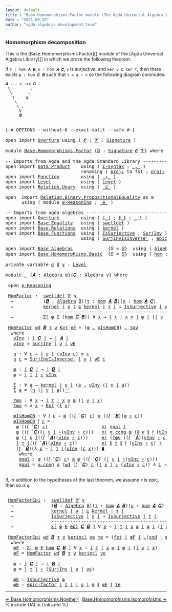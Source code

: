 ```yaml
---
layout: default
title : "Base.Homomorphisms.Factor module (The Agda Universal Algebra Library)"
date : "2021-09-20"
author: "agda-algebras development team"
---
```


### <a id="homomorphism-decomposition">Homomorphism decomposition</a>

This is the [Base.Homomorphisms.Factor][] module of the [Agda Universal Algebra Library][] in which we prove the following theorem:

If `τ : hom 𝑨 𝑩`, `ν : hom 𝑨 𝑪`, `ν` is surjective, and `ker ν ⊆ ker τ`, then there exists `φ : hom 𝑪 𝑩` such that `τ = φ ∘ ν` so the following diagram commutes:

```
𝑨 --- ν ->> 𝑪
 \         .
  \       .
   τ     φ
    \   .
     \ .
      V
      𝑩
```

<pre class="Agda">

<a id="642" class="Symbol">{-#</a> <a id="646" class="Keyword">OPTIONS</a> <a id="654" class="Pragma">--without-K</a> <a id="666" class="Pragma">--exact-split</a> <a id="680" class="Pragma">--safe</a> <a id="687" class="Symbol">#-}</a>

<a id="692" class="Keyword">open</a> <a id="697" class="Keyword">import</a> <a id="704" href="Overture.html" class="Module">Overture</a> <a id="713" class="Keyword">using</a> <a id="719" class="Symbol">(</a> <a id="721" href="Overture.Signatures.html#648" class="Generalizable">𝓞</a> <a id="723" class="Symbol">;</a> <a id="725" href="Overture.Signatures.html#650" class="Generalizable">𝓥</a> <a id="727" class="Symbol">;</a> <a id="729" href="Overture.Signatures.html#3282" class="Function">Signature</a> <a id="739" class="Symbol">)</a>

<a id="742" class="Keyword">module</a> <a id="749" href="Base.Homomorphisms.Factor.html" class="Module">Base.Homomorphisms.Factor</a> <a id="775" class="Symbol">{</a><a id="776" href="Base.Homomorphisms.Factor.html#776" class="Bound">𝑆</a> <a id="778" class="Symbol">:</a> <a id="780" href="Overture.Signatures.html#3282" class="Function">Signature</a> <a id="790" href="Overture.Signatures.html#648" class="Generalizable">𝓞</a> <a id="792" href="Overture.Signatures.html#650" class="Generalizable">𝓥</a><a id="793" class="Symbol">}</a> <a id="795" class="Keyword">where</a>

<a id="802" class="Comment">-- Imports from Agda and the Agda Standard Library ---------------------------------------</a>
<a id="893" class="Keyword">open</a> <a id="898" class="Keyword">import</a> <a id="905" href="Data.Product.html" class="Module">Data.Product</a>    <a id="921" class="Keyword">using</a> <a id="927" class="Symbol">(</a> <a id="929" href="Data.Product.html#916" class="Function">Σ-syntax</a> <a id="938" class="Symbol">;</a> <a id="940" href="Agda.Builtin.Sigma.html#236" class="InductiveConstructor Operator">_,_</a> <a id="944" class="Symbol">)</a>
                            <a id="974" class="Keyword">renaming</a> <a id="983" class="Symbol">(</a> <a id="985" href="Agda.Builtin.Sigma.html#252" class="Field">proj₁</a> <a id="991" class="Symbol">to</a> <a id="994" class="Field">fst</a> <a id="998" class="Symbol">;</a> <a id="1000" href="Agda.Builtin.Sigma.html#264" class="Field">proj₂</a> <a id="1006" class="Symbol">to</a> <a id="1009" class="Field">snd</a> <a id="1013" class="Symbol">)</a>
<a id="1015" class="Keyword">open</a> <a id="1020" class="Keyword">import</a> <a id="1027" href="Function.html" class="Module">Function</a>        <a id="1043" class="Keyword">using</a> <a id="1049" class="Symbol">(</a> <a id="1051" href="Function.Base.html#1031" class="Function Operator">_∘_</a> <a id="1055" class="Symbol">)</a>
<a id="1057" class="Keyword">open</a> <a id="1062" class="Keyword">import</a> <a id="1069" href="Level.html" class="Module">Level</a>           <a id="1085" class="Keyword">using</a> <a id="1091" class="Symbol">(</a> <a id="1093" href="Agda.Primitive.html#597" class="Postulate">Level</a> <a id="1099" class="Symbol">)</a>
<a id="1101" class="Keyword">open</a> <a id="1106" class="Keyword">import</a> <a id="1113" href="Relation.Unary.html" class="Module">Relation.Unary</a>  <a id="1129" class="Keyword">using</a> <a id="1135" class="Symbol">(</a> <a id="1137" href="Relation.Unary.html#1742" class="Function Operator">_⊆_</a> <a id="1141" class="Symbol">)</a>

<a id="1144" class="Keyword">open</a>  <a id="1150" class="Keyword">import</a> <a id="1157" href="Relation.Binary.PropositionalEquality.html" class="Module">Relation.Binary.PropositionalEquality</a> <a id="1195" class="Symbol">as</a> <a id="1198" class="Module">≡</a>
      <a id="1206" class="Keyword">using</a> <a id="1212" class="Symbol">(</a> <a id="1214" class="Keyword">module</a> <a id="1221" href="Relation.Binary.PropositionalEquality.Core.html#2708" class="Module">≡-Reasoning</a> <a id="1233" class="Symbol">;</a> <a id="1235" href="Agda.Builtin.Equality.html#151" class="Datatype Operator">_≡_</a> <a id="1239" class="Symbol">)</a>

<a id="1242" class="Comment">-- Imports from agda-algebras --------------------------------------------------------------</a>
<a id="1335" class="Keyword">open</a> <a id="1340" class="Keyword">import</a> <a id="1347" href="Overture.html" class="Module">Overture</a>        <a id="1363" class="Keyword">using</a> <a id="1369" class="Symbol">(</a> <a id="1371" href="Overture.Basic.html#4326" class="Function Operator">∣_∣</a> <a id="1375" class="Symbol">;</a> <a id="1377" href="Overture.Basic.html#4364" class="Function Operator">∥_∥</a> <a id="1381" class="Symbol">;</a> <a id="1383" href="Overture.Basic.html#4920" class="Function Operator">_⁻¹</a> <a id="1387" class="Symbol">)</a>
<a id="1389" class="Keyword">open</a> <a id="1394" class="Keyword">import</a> <a id="1401" href="Base.Equality.html" class="Module">Base.Equality</a>   <a id="1417" class="Keyword">using</a> <a id="1423" class="Symbol">(</a> <a id="1425" href="Base.Equality.Welldefined.html#2509" class="Function">swelldef</a> <a id="1434" class="Symbol">)</a>
<a id="1436" class="Keyword">open</a> <a id="1441" class="Keyword">import</a> <a id="1448" href="Base.Relations.html" class="Module">Base.Relations</a>  <a id="1464" class="Keyword">using</a> <a id="1470" class="Symbol">(</a> <a id="1472" href="Base.Relations.Discrete.html#5095" class="Function">kernel</a> <a id="1479" class="Symbol">)</a>
<a id="1481" class="Keyword">open</a> <a id="1486" class="Keyword">import</a> <a id="1493" href="Base.Functions.html" class="Module">Base.Functions</a>  <a id="1509" class="Keyword">using</a> <a id="1515" class="Symbol">(</a> <a id="1517" href="Base.Functions.Surjective.html#1715" class="Function">IsSurjective</a> <a id="1530" class="Symbol">;</a> <a id="1532" href="Base.Functions.Surjective.html#2390" class="Function">SurjInv</a> <a id="1540" class="Symbol">)</a>
                            <a id="1570" class="Keyword">using</a> <a id="1576" class="Symbol">(</a> <a id="1578" href="Base.Functions.Surjective.html#2701" class="Function">SurjInvIsInverseʳ</a> <a id="1596" class="Symbol">;</a> <a id="1598" href="Base.Functions.Surjective.html#2890" class="Function">epic-factor</a> <a id="1610" class="Symbol">)</a>

<a id="1613" class="Keyword">open</a> <a id="1618" class="Keyword">import</a> <a id="1625" href="Base.Algebras.html" class="Module">Base.Algebras</a>             <a id="1651" class="Symbol">{</a><a id="1652" class="Argument">𝑆</a> <a id="1654" class="Symbol">=</a> <a id="1656" href="Base.Homomorphisms.Factor.html#776" class="Bound">𝑆</a><a id="1657" class="Symbol">}</a>  <a id="1660" class="Keyword">using</a> <a id="1666" class="Symbol">(</a> <a id="1668" href="Base.Algebras.Basic.html#2774" class="Function">Algebra</a> <a id="1676" class="Symbol">;</a> <a id="1678" href="Base.Algebras.Basic.html#5783" class="Function Operator">_̂_</a><a id="1681" class="Symbol">)</a>
<a id="1683" class="Keyword">open</a> <a id="1688" class="Keyword">import</a> <a id="1695" href="Base.Homomorphisms.Basic.html" class="Module">Base.Homomorphisms.Basic</a>  <a id="1721" class="Symbol">{</a><a id="1722" class="Argument">𝑆</a> <a id="1724" class="Symbol">=</a> <a id="1726" href="Base.Homomorphisms.Factor.html#776" class="Bound">𝑆</a><a id="1727" class="Symbol">}</a>  <a id="1730" class="Keyword">using</a> <a id="1736" class="Symbol">(</a> <a id="1738" href="Base.Homomorphisms.Basic.html#2734" class="Function">hom</a> <a id="1742" class="Symbol">;</a> <a id="1744" href="Base.Homomorphisms.Basic.html#4290" class="Function">epi</a> <a id="1748" class="Symbol">)</a>

<a id="1751" class="Keyword">private</a> <a id="1759" class="Keyword">variable</a> <a id="1768" href="Base.Homomorphisms.Factor.html#1768" class="Generalizable">α</a> <a id="1770" href="Base.Homomorphisms.Factor.html#1770" class="Generalizable">β</a> <a id="1772" href="Base.Homomorphisms.Factor.html#1772" class="Generalizable">γ</a> <a id="1774" class="Symbol">:</a> <a id="1776" href="Agda.Primitive.html#597" class="Postulate">Level</a>

<a id="1783" class="Keyword">module</a> <a id="1790" href="Base.Homomorphisms.Factor.html#1790" class="Module">_</a> <a id="1792" class="Symbol">{</a><a id="1793" href="Base.Homomorphisms.Factor.html#1793" class="Bound">𝑨</a> <a id="1795" class="Symbol">:</a> <a id="1797" href="Base.Algebras.Basic.html#2774" class="Function">Algebra</a> <a id="1805" href="Base.Homomorphisms.Factor.html#1768" class="Generalizable">α</a><a id="1806" class="Symbol">}{</a><a id="1808" href="Base.Homomorphisms.Factor.html#1808" class="Bound">𝑪</a> <a id="1810" class="Symbol">:</a> <a id="1812" href="Base.Algebras.Basic.html#2774" class="Function">Algebra</a> <a id="1820" href="Base.Homomorphisms.Factor.html#1772" class="Generalizable">γ</a><a id="1821" class="Symbol">}</a> <a id="1823" class="Keyword">where</a>

 <a id="1831" class="Keyword">open</a> <a id="1836" href="Relation.Binary.PropositionalEquality.Core.html#2708" class="Module">≡-Reasoning</a>

 <a id="1850" href="Base.Homomorphisms.Factor.html#1850" class="Function">HomFactor</a> <a id="1860" class="Symbol">:</a>  <a id="1863" href="Base.Equality.Welldefined.html#2509" class="Function">swelldef</a> <a id="1872" href="Base.Homomorphisms.Factor.html#792" class="Bound">𝓥</a> <a id="1874" href="Base.Homomorphisms.Factor.html#1820" class="Bound">γ</a>
  <a id="1878" class="Symbol">→</a>           <a id="1890" class="Symbol">(</a><a id="1891" href="Base.Homomorphisms.Factor.html#1891" class="Bound">𝑩</a> <a id="1893" class="Symbol">:</a> <a id="1895" href="Base.Algebras.Basic.html#2774" class="Function">Algebra</a> <a id="1903" href="Base.Homomorphisms.Factor.html#1770" class="Generalizable">β</a><a id="1904" class="Symbol">)(</a><a id="1906" href="Base.Homomorphisms.Factor.html#1906" class="Bound">τ</a> <a id="1908" class="Symbol">:</a> <a id="1910" href="Base.Homomorphisms.Basic.html#2734" class="Function">hom</a> <a id="1914" href="Base.Homomorphisms.Factor.html#1793" class="Bound">𝑨</a> <a id="1916" href="Base.Homomorphisms.Factor.html#1891" class="Bound">𝑩</a><a id="1917" class="Symbol">)(</a><a id="1919" href="Base.Homomorphisms.Factor.html#1919" class="Bound">ν</a> <a id="1921" class="Symbol">:</a> <a id="1923" href="Base.Homomorphisms.Basic.html#2734" class="Function">hom</a> <a id="1927" href="Base.Homomorphisms.Factor.html#1793" class="Bound">𝑨</a> <a id="1929" href="Base.Homomorphisms.Factor.html#1808" class="Bound">𝑪</a><a id="1930" class="Symbol">)</a>
  <a id="1934" class="Symbol">→</a>           <a id="1946" href="Base.Relations.Discrete.html#5095" class="Function">kernel</a> <a id="1953" href="Overture.Basic.html#4326" class="Function Operator">∣</a> <a id="1955" href="Base.Homomorphisms.Factor.html#1919" class="Bound">ν</a> <a id="1957" href="Overture.Basic.html#4326" class="Function Operator">∣</a> <a id="1959" href="Relation.Unary.html#1742" class="Function Operator">⊆</a> <a id="1961" href="Base.Relations.Discrete.html#5095" class="Function">kernel</a> <a id="1968" href="Overture.Basic.html#4326" class="Function Operator">∣</a> <a id="1970" href="Base.Homomorphisms.Factor.html#1906" class="Bound">τ</a> <a id="1972" href="Overture.Basic.html#4326" class="Function Operator">∣</a> <a id="1974" class="Symbol">→</a> <a id="1976" href="Base.Functions.Surjective.html#1715" class="Function">IsSurjective</a> <a id="1989" href="Overture.Basic.html#4326" class="Function Operator">∣</a> <a id="1991" href="Base.Homomorphisms.Factor.html#1919" class="Bound">ν</a> <a id="1993" href="Overture.Basic.html#4326" class="Function Operator">∣</a>
              <a id="2009" class="Comment">-----------------------------------------------------</a>
  <a id="2065" class="Symbol">→</a>           <a id="2077" href="Data.Product.html#916" class="Function">Σ[</a> <a id="2080" href="Base.Homomorphisms.Factor.html#2080" class="Bound">φ</a> <a id="2082" href="Data.Product.html#916" class="Function">∈</a> <a id="2084" class="Symbol">(</a><a id="2085" href="Base.Homomorphisms.Basic.html#2734" class="Function">hom</a> <a id="2089" href="Base.Homomorphisms.Factor.html#1808" class="Bound">𝑪</a> <a id="2091" href="Base.Homomorphisms.Factor.html#1891" class="Bound">𝑩</a><a id="2092" class="Symbol">)</a><a id="2093" href="Data.Product.html#916" class="Function">]</a> <a id="2095" class="Symbol">∀</a> <a id="2097" href="Base.Homomorphisms.Factor.html#2097" class="Bound">x</a> <a id="2099" class="Symbol">→</a> <a id="2101" href="Overture.Basic.html#4326" class="Function Operator">∣</a> <a id="2103" href="Base.Homomorphisms.Factor.html#1906" class="Bound">τ</a> <a id="2105" href="Overture.Basic.html#4326" class="Function Operator">∣</a> <a id="2107" href="Base.Homomorphisms.Factor.html#2097" class="Bound">x</a> <a id="2109" href="Agda.Builtin.Equality.html#151" class="Datatype Operator">≡</a> <a id="2111" href="Overture.Basic.html#4326" class="Function Operator">∣</a> <a id="2113" href="Base.Homomorphisms.Factor.html#2080" class="Bound">φ</a> <a id="2115" href="Overture.Basic.html#4326" class="Function Operator">∣</a> <a id="2117" class="Symbol">(</a><a id="2118" href="Overture.Basic.html#4326" class="Function Operator">∣</a> <a id="2120" href="Base.Homomorphisms.Factor.html#1919" class="Bound">ν</a> <a id="2122" href="Overture.Basic.html#4326" class="Function Operator">∣</a> <a id="2124" href="Base.Homomorphisms.Factor.html#2097" class="Bound">x</a><a id="2125" class="Symbol">)</a>

 <a id="2129" href="Base.Homomorphisms.Factor.html#1850" class="Function">HomFactor</a> <a id="2139" href="Base.Homomorphisms.Factor.html#2139" class="Bound">wd</a> <a id="2142" href="Base.Homomorphisms.Factor.html#2142" class="Bound">𝑩</a> <a id="2144" href="Base.Homomorphisms.Factor.html#2144" class="Bound">τ</a> <a id="2146" href="Base.Homomorphisms.Factor.html#2146" class="Bound">ν</a> <a id="2148" href="Base.Homomorphisms.Factor.html#2148" class="Bound">Kντ</a> <a id="2152" href="Base.Homomorphisms.Factor.html#2152" class="Bound">νE</a> <a id="2155" class="Symbol">=</a> <a id="2157" class="Symbol">(</a><a id="2158" href="Base.Homomorphisms.Factor.html#2312" class="Function">φ</a> <a id="2160" href="Agda.Builtin.Sigma.html#236" class="InductiveConstructor Operator">,</a> <a id="2162" href="Base.Homomorphisms.Factor.html#2490" class="Function">φIsHomCB</a><a id="2170" class="Symbol">)</a> <a id="2172" href="Agda.Builtin.Sigma.html#236" class="InductiveConstructor Operator">,</a> <a id="2174" href="Base.Homomorphisms.Factor.html#2427" class="Function">τφν</a>
  <a id="2180" class="Keyword">where</a>
   <a id="2189" href="Base.Homomorphisms.Factor.html#2189" class="Function">νInv</a> <a id="2194" class="Symbol">:</a> <a id="2196" href="Overture.Basic.html#4326" class="Function Operator">∣</a> <a id="2198" href="Base.Homomorphisms.Factor.html#1808" class="Bound">𝑪</a> <a id="2200" href="Overture.Basic.html#4326" class="Function Operator">∣</a> <a id="2202" class="Symbol">→</a> <a id="2204" href="Overture.Basic.html#4326" class="Function Operator">∣</a> <a id="2206" href="Base.Homomorphisms.Factor.html#1793" class="Bound">𝑨</a> <a id="2208" href="Overture.Basic.html#4326" class="Function Operator">∣</a>
   <a id="2213" href="Base.Homomorphisms.Factor.html#2189" class="Function">νInv</a> <a id="2218" class="Symbol">=</a> <a id="2220" href="Base.Functions.Surjective.html#2390" class="Function">SurjInv</a> <a id="2228" href="Overture.Basic.html#4326" class="Function Operator">∣</a> <a id="2230" href="Base.Homomorphisms.Factor.html#2146" class="Bound">ν</a> <a id="2232" href="Overture.Basic.html#4326" class="Function Operator">∣</a> <a id="2234" href="Base.Homomorphisms.Factor.html#2152" class="Bound">νE</a>

   <a id="2241" href="Base.Homomorphisms.Factor.html#2241" class="Function">η</a> <a id="2243" class="Symbol">:</a> <a id="2245" class="Symbol">∀</a> <a id="2247" href="Base.Homomorphisms.Factor.html#2247" class="Bound">c</a> <a id="2249" class="Symbol">→</a> <a id="2251" href="Overture.Basic.html#4326" class="Function Operator">∣</a> <a id="2253" href="Base.Homomorphisms.Factor.html#2146" class="Bound">ν</a> <a id="2255" href="Overture.Basic.html#4326" class="Function Operator">∣</a> <a id="2257" class="Symbol">(</a><a id="2258" href="Base.Homomorphisms.Factor.html#2189" class="Function">νInv</a> <a id="2263" href="Base.Homomorphisms.Factor.html#2247" class="Bound">c</a><a id="2264" class="Symbol">)</a> <a id="2266" href="Agda.Builtin.Equality.html#151" class="Datatype Operator">≡</a> <a id="2268" href="Base.Homomorphisms.Factor.html#2247" class="Bound">c</a>
   <a id="2273" href="Base.Homomorphisms.Factor.html#2241" class="Function">η</a> <a id="2275" href="Base.Homomorphisms.Factor.html#2275" class="Bound">c</a> <a id="2277" class="Symbol">=</a> <a id="2279" href="Base.Functions.Surjective.html#2701" class="Function">SurjInvIsInverseʳ</a> <a id="2297" href="Overture.Basic.html#4326" class="Function Operator">∣</a> <a id="2299" href="Base.Homomorphisms.Factor.html#2146" class="Bound">ν</a> <a id="2301" href="Overture.Basic.html#4326" class="Function Operator">∣</a> <a id="2303" href="Base.Homomorphisms.Factor.html#2152" class="Bound">νE</a> <a id="2306" href="Base.Homomorphisms.Factor.html#2275" class="Bound">c</a>

   <a id="2312" href="Base.Homomorphisms.Factor.html#2312" class="Function">φ</a> <a id="2314" class="Symbol">:</a> <a id="2316" href="Overture.Basic.html#4326" class="Function Operator">∣</a> <a id="2318" href="Base.Homomorphisms.Factor.html#1808" class="Bound">𝑪</a> <a id="2320" href="Overture.Basic.html#4326" class="Function Operator">∣</a> <a id="2322" class="Symbol">→</a> <a id="2324" href="Overture.Basic.html#4326" class="Function Operator">∣</a> <a id="2326" href="Base.Homomorphisms.Factor.html#2142" class="Bound">𝑩</a> <a id="2328" href="Overture.Basic.html#4326" class="Function Operator">∣</a>
   <a id="2333" href="Base.Homomorphisms.Factor.html#2312" class="Function">φ</a> <a id="2335" class="Symbol">=</a> <a id="2337" href="Overture.Basic.html#4326" class="Function Operator">∣</a> <a id="2339" href="Base.Homomorphisms.Factor.html#2144" class="Bound">τ</a> <a id="2341" href="Overture.Basic.html#4326" class="Function Operator">∣</a> <a id="2343" href="Function.Base.html#1031" class="Function Operator">∘</a> <a id="2345" href="Base.Homomorphisms.Factor.html#2189" class="Function">νInv</a>

   <a id="2354" href="Base.Homomorphisms.Factor.html#2354" class="Function">ξ</a> <a id="2356" class="Symbol">:</a> <a id="2358" class="Symbol">∀</a> <a id="2360" href="Base.Homomorphisms.Factor.html#2360" class="Bound">a</a> <a id="2362" class="Symbol">→</a> <a id="2364" href="Base.Relations.Discrete.html#5095" class="Function">kernel</a> <a id="2371" href="Overture.Basic.html#4326" class="Function Operator">∣</a> <a id="2373" href="Base.Homomorphisms.Factor.html#2146" class="Bound">ν</a> <a id="2375" href="Overture.Basic.html#4326" class="Function Operator">∣</a> <a id="2377" class="Symbol">(</a><a id="2378" href="Base.Homomorphisms.Factor.html#2360" class="Bound">a</a> <a id="2380" href="Agda.Builtin.Sigma.html#236" class="InductiveConstructor Operator">,</a> <a id="2382" href="Base.Homomorphisms.Factor.html#2189" class="Function">νInv</a> <a id="2387" class="Symbol">(</a><a id="2388" href="Overture.Basic.html#4326" class="Function Operator">∣</a> <a id="2390" href="Base.Homomorphisms.Factor.html#2146" class="Bound">ν</a> <a id="2392" href="Overture.Basic.html#4326" class="Function Operator">∣</a> <a id="2394" href="Base.Homomorphisms.Factor.html#2360" class="Bound">a</a><a id="2395" class="Symbol">))</a>
   <a id="2401" href="Base.Homomorphisms.Factor.html#2354" class="Function">ξ</a> <a id="2403" href="Base.Homomorphisms.Factor.html#2403" class="Bound">a</a> <a id="2405" class="Symbol">=</a> <a id="2407" class="Symbol">(</a><a id="2408" href="Base.Homomorphisms.Factor.html#2241" class="Function">η</a> <a id="2410" class="Symbol">(</a><a id="2411" href="Overture.Basic.html#4326" class="Function Operator">∣</a> <a id="2413" href="Base.Homomorphisms.Factor.html#2146" class="Bound">ν</a> <a id="2415" href="Overture.Basic.html#4326" class="Function Operator">∣</a> <a id="2417" href="Base.Homomorphisms.Factor.html#2403" class="Bound">a</a><a id="2418" class="Symbol">))</a><a id="2420" href="Overture.Basic.html#4920" class="Function Operator">⁻¹</a>

   <a id="2427" href="Base.Homomorphisms.Factor.html#2427" class="Function">τφν</a> <a id="2431" class="Symbol">:</a> <a id="2433" class="Symbol">∀</a> <a id="2435" href="Base.Homomorphisms.Factor.html#2435" class="Bound">x</a> <a id="2437" class="Symbol">→</a> <a id="2439" href="Overture.Basic.html#4326" class="Function Operator">∣</a> <a id="2441" href="Base.Homomorphisms.Factor.html#2144" class="Bound">τ</a> <a id="2443" href="Overture.Basic.html#4326" class="Function Operator">∣</a> <a id="2445" href="Base.Homomorphisms.Factor.html#2435" class="Bound">x</a> <a id="2447" href="Agda.Builtin.Equality.html#151" class="Datatype Operator">≡</a> <a id="2449" href="Base.Homomorphisms.Factor.html#2312" class="Function">φ</a> <a id="2451" class="Symbol">(</a><a id="2452" href="Overture.Basic.html#4326" class="Function Operator">∣</a> <a id="2454" href="Base.Homomorphisms.Factor.html#2146" class="Bound">ν</a> <a id="2456" href="Overture.Basic.html#4326" class="Function Operator">∣</a> <a id="2458" href="Base.Homomorphisms.Factor.html#2435" class="Bound">x</a><a id="2459" class="Symbol">)</a>
   <a id="2464" href="Base.Homomorphisms.Factor.html#2427" class="Function">τφν</a> <a id="2468" class="Symbol">=</a> <a id="2470" class="Symbol">λ</a> <a id="2472" href="Base.Homomorphisms.Factor.html#2472" class="Bound">x</a> <a id="2474" class="Symbol">→</a> <a id="2476" href="Base.Homomorphisms.Factor.html#2148" class="Bound">Kντ</a> <a id="2480" class="Symbol">(</a><a id="2481" href="Base.Homomorphisms.Factor.html#2354" class="Function">ξ</a> <a id="2483" href="Base.Homomorphisms.Factor.html#2472" class="Bound">x</a><a id="2484" class="Symbol">)</a>

   <a id="2490" href="Base.Homomorphisms.Factor.html#2490" class="Function">φIsHomCB</a> <a id="2499" class="Symbol">:</a> <a id="2501" class="Symbol">∀</a> <a id="2503" href="Base.Homomorphisms.Factor.html#2503" class="Bound">𝑓</a> <a id="2505" href="Base.Homomorphisms.Factor.html#2505" class="Bound">c</a> <a id="2507" class="Symbol">→</a> <a id="2509" href="Base.Homomorphisms.Factor.html#2312" class="Function">φ</a> <a id="2511" class="Symbol">((</a><a id="2513" href="Base.Homomorphisms.Factor.html#2503" class="Bound">𝑓</a> <a id="2515" href="Base.Algebras.Basic.html#5783" class="Function Operator">̂</a> <a id="2517" href="Base.Homomorphisms.Factor.html#1808" class="Bound">𝑪</a><a id="2518" class="Symbol">)</a> <a id="2520" href="Base.Homomorphisms.Factor.html#2505" class="Bound">c</a><a id="2521" class="Symbol">)</a> <a id="2523" href="Agda.Builtin.Equality.html#151" class="Datatype Operator">≡</a> <a id="2525" class="Symbol">((</a><a id="2527" href="Base.Homomorphisms.Factor.html#2503" class="Bound">𝑓</a> <a id="2529" href="Base.Algebras.Basic.html#5783" class="Function Operator">̂</a> <a id="2531" href="Base.Homomorphisms.Factor.html#2142" class="Bound">𝑩</a><a id="2532" class="Symbol">)(</a><a id="2534" href="Base.Homomorphisms.Factor.html#2312" class="Function">φ</a> <a id="2536" href="Function.Base.html#1031" class="Function Operator">∘</a> <a id="2538" href="Base.Homomorphisms.Factor.html#2505" class="Bound">c</a><a id="2539" class="Symbol">))</a>
   <a id="2545" href="Base.Homomorphisms.Factor.html#2490" class="Function">φIsHomCB</a> <a id="2554" href="Base.Homomorphisms.Factor.html#2554" class="Bound">𝑓</a> <a id="2556" href="Base.Homomorphisms.Factor.html#2556" class="Bound">c</a> <a id="2558" class="Symbol">=</a>
    <a id="2564" href="Base.Homomorphisms.Factor.html#2312" class="Function">φ</a> <a id="2566" class="Symbol">((</a><a id="2568" href="Base.Homomorphisms.Factor.html#2554" class="Bound">𝑓</a> <a id="2570" href="Base.Algebras.Basic.html#5783" class="Function Operator">̂</a> <a id="2572" href="Base.Homomorphisms.Factor.html#1808" class="Bound">𝑪</a><a id="2573" class="Symbol">)</a> <a id="2575" href="Base.Homomorphisms.Factor.html#2556" class="Bound">c</a><a id="2576" class="Symbol">)</a>                    <a id="2597" href="Relation.Binary.PropositionalEquality.Core.html#2923" class="Function">≡⟨</a> <a id="2600" href="Base.Homomorphisms.Factor.html#2867" class="Function">goal</a> <a id="2605" href="Relation.Binary.PropositionalEquality.Core.html#2923" class="Function">⟩</a>
    <a id="2611" href="Base.Homomorphisms.Factor.html#2312" class="Function">φ</a> <a id="2613" class="Symbol">((</a><a id="2615" href="Base.Homomorphisms.Factor.html#2554" class="Bound">𝑓</a> <a id="2617" href="Base.Algebras.Basic.html#5783" class="Function Operator">̂</a> <a id="2619" href="Base.Homomorphisms.Factor.html#1808" class="Bound">𝑪</a><a id="2620" class="Symbol">)(</a><a id="2622" href="Overture.Basic.html#4326" class="Function Operator">∣</a> <a id="2624" href="Base.Homomorphisms.Factor.html#2146" class="Bound">ν</a> <a id="2626" href="Overture.Basic.html#4326" class="Function Operator">∣</a> <a id="2628" href="Function.Base.html#1031" class="Function Operator">∘</a><a id="2629" class="Symbol">(</a><a id="2630" href="Base.Homomorphisms.Factor.html#2189" class="Function">νInv</a> <a id="2635" href="Function.Base.html#1031" class="Function Operator">∘</a> <a id="2637" href="Base.Homomorphisms.Factor.html#2556" class="Bound">c</a><a id="2638" class="Symbol">)))</a>   <a id="2644" href="Relation.Binary.PropositionalEquality.Core.html#2923" class="Function">≡⟨</a> <a id="2647" href="Relation.Binary.PropositionalEquality.Core.html#1130" class="Function">≡.cong</a> <a id="2654" href="Base.Homomorphisms.Factor.html#2312" class="Function">φ</a> <a id="2656" class="Symbol">(</a><a id="2657" href="Overture.Basic.html#4364" class="Function Operator">∥</a> <a id="2659" href="Base.Homomorphisms.Factor.html#2146" class="Bound">ν</a> <a id="2661" href="Overture.Basic.html#4364" class="Function Operator">∥</a> <a id="2663" href="Base.Homomorphisms.Factor.html#2554" class="Bound">𝑓</a> <a id="2665" class="Symbol">(</a><a id="2666" href="Base.Homomorphisms.Factor.html#2189" class="Function">νInv</a> <a id="2671" href="Function.Base.html#1031" class="Function Operator">∘</a> <a id="2673" href="Base.Homomorphisms.Factor.html#2556" class="Bound">c</a><a id="2674" class="Symbol">))</a><a id="2676" href="Overture.Basic.html#4920" class="Function Operator">⁻¹</a> <a id="2679" href="Relation.Binary.PropositionalEquality.Core.html#2923" class="Function">⟩</a>
    <a id="2685" href="Base.Homomorphisms.Factor.html#2312" class="Function">φ</a> <a id="2687" class="Symbol">(</a><a id="2688" href="Overture.Basic.html#4326" class="Function Operator">∣</a> <a id="2690" href="Base.Homomorphisms.Factor.html#2146" class="Bound">ν</a> <a id="2692" href="Overture.Basic.html#4326" class="Function Operator">∣</a><a id="2693" class="Symbol">((</a><a id="2695" href="Base.Homomorphisms.Factor.html#2554" class="Bound">𝑓</a> <a id="2697" href="Base.Algebras.Basic.html#5783" class="Function Operator">̂</a> <a id="2699" href="Base.Homomorphisms.Factor.html#1793" class="Bound">𝑨</a><a id="2700" class="Symbol">)(</a><a id="2702" href="Base.Homomorphisms.Factor.html#2189" class="Function">νInv</a> <a id="2707" href="Function.Base.html#1031" class="Function Operator">∘</a> <a id="2709" href="Base.Homomorphisms.Factor.html#2556" class="Bound">c</a><a id="2710" class="Symbol">)))</a>     <a id="2718" href="Relation.Binary.PropositionalEquality.Core.html#2923" class="Function">≡⟨</a> <a id="2721" class="Symbol">(</a><a id="2722" href="Base.Homomorphisms.Factor.html#2427" class="Function">τφν</a> <a id="2726" class="Symbol">((</a><a id="2728" href="Base.Homomorphisms.Factor.html#2554" class="Bound">𝑓</a> <a id="2730" href="Base.Algebras.Basic.html#5783" class="Function Operator">̂</a> <a id="2732" href="Base.Homomorphisms.Factor.html#1793" class="Bound">𝑨</a><a id="2733" class="Symbol">)(</a><a id="2735" href="Base.Homomorphisms.Factor.html#2189" class="Function">νInv</a> <a id="2740" href="Function.Base.html#1031" class="Function Operator">∘</a> <a id="2742" href="Base.Homomorphisms.Factor.html#2556" class="Bound">c</a><a id="2743" class="Symbol">)))</a><a id="2746" href="Overture.Basic.html#4920" class="Function Operator">⁻¹</a> <a id="2749" href="Relation.Binary.PropositionalEquality.Core.html#2923" class="Function">⟩</a>
    <a id="2755" href="Overture.Basic.html#4326" class="Function Operator">∣</a> <a id="2757" href="Base.Homomorphisms.Factor.html#2144" class="Bound">τ</a> <a id="2759" href="Overture.Basic.html#4326" class="Function Operator">∣</a><a id="2760" class="Symbol">((</a><a id="2762" href="Base.Homomorphisms.Factor.html#2554" class="Bound">𝑓</a> <a id="2764" href="Base.Algebras.Basic.html#5783" class="Function Operator">̂</a> <a id="2766" href="Base.Homomorphisms.Factor.html#1793" class="Bound">𝑨</a><a id="2767" class="Symbol">)(</a><a id="2769" href="Base.Homomorphisms.Factor.html#2189" class="Function">νInv</a> <a id="2774" href="Function.Base.html#1031" class="Function Operator">∘</a> <a id="2776" href="Base.Homomorphisms.Factor.html#2556" class="Bound">c</a><a id="2777" class="Symbol">))</a>         <a id="2788" href="Relation.Binary.PropositionalEquality.Core.html#2923" class="Function">≡⟨</a> <a id="2791" href="Overture.Basic.html#4364" class="Function Operator">∥</a> <a id="2793" href="Base.Homomorphisms.Factor.html#2144" class="Bound">τ</a> <a id="2795" href="Overture.Basic.html#4364" class="Function Operator">∥</a> <a id="2797" href="Base.Homomorphisms.Factor.html#2554" class="Bound">𝑓</a> <a id="2799" class="Symbol">(</a><a id="2800" href="Base.Homomorphisms.Factor.html#2189" class="Function">νInv</a> <a id="2805" href="Function.Base.html#1031" class="Function Operator">∘</a> <a id="2807" href="Base.Homomorphisms.Factor.html#2556" class="Bound">c</a><a id="2808" class="Symbol">)</a> <a id="2810" href="Relation.Binary.PropositionalEquality.Core.html#2923" class="Function">⟩</a>
    <a id="2816" class="Symbol">(</a><a id="2817" href="Base.Homomorphisms.Factor.html#2554" class="Bound">𝑓</a> <a id="2819" href="Base.Algebras.Basic.html#5783" class="Function Operator">̂</a> <a id="2821" href="Base.Homomorphisms.Factor.html#2142" class="Bound">𝑩</a><a id="2822" class="Symbol">)(λ</a> <a id="2826" href="Base.Homomorphisms.Factor.html#2826" class="Bound">x</a> <a id="2828" class="Symbol">→</a> <a id="2830" href="Overture.Basic.html#4326" class="Function Operator">∣</a> <a id="2832" href="Base.Homomorphisms.Factor.html#2144" class="Bound">τ</a> <a id="2834" href="Overture.Basic.html#4326" class="Function Operator">∣</a><a id="2835" class="Symbol">(</a><a id="2836" href="Base.Homomorphisms.Factor.html#2189" class="Function">νInv</a> <a id="2841" class="Symbol">(</a><a id="2842" href="Base.Homomorphisms.Factor.html#2556" class="Bound">c</a> <a id="2844" href="Base.Homomorphisms.Factor.html#2826" class="Bound">x</a><a id="2845" class="Symbol">)))</a> <a id="2849" href="Relation.Binary.PropositionalEquality.Core.html#3105" class="Function Operator">∎</a>
     <a id="2856" class="Keyword">where</a>
     <a id="2867" href="Base.Homomorphisms.Factor.html#2867" class="Function">goal</a> <a id="2872" class="Symbol">:</a> <a id="2874" href="Base.Homomorphisms.Factor.html#2312" class="Function">φ</a> <a id="2876" class="Symbol">((</a><a id="2878" href="Base.Homomorphisms.Factor.html#2554" class="Bound">𝑓</a> <a id="2880" href="Base.Algebras.Basic.html#5783" class="Function Operator">̂</a> <a id="2882" href="Base.Homomorphisms.Factor.html#1808" class="Bound">𝑪</a><a id="2883" class="Symbol">)</a> <a id="2885" href="Base.Homomorphisms.Factor.html#2556" class="Bound">c</a><a id="2886" class="Symbol">)</a> <a id="2888" href="Agda.Builtin.Equality.html#151" class="Datatype Operator">≡</a> <a id="2890" href="Base.Homomorphisms.Factor.html#2312" class="Function">φ</a> <a id="2892" class="Symbol">((</a><a id="2894" href="Base.Homomorphisms.Factor.html#2554" class="Bound">𝑓</a> <a id="2896" href="Base.Algebras.Basic.html#5783" class="Function Operator">̂</a> <a id="2898" href="Base.Homomorphisms.Factor.html#1808" class="Bound">𝑪</a><a id="2899" class="Symbol">)</a> <a id="2901" class="Symbol">(</a><a id="2902" href="Overture.Basic.html#4326" class="Function Operator">∣</a> <a id="2904" href="Base.Homomorphisms.Factor.html#2146" class="Bound">ν</a> <a id="2906" href="Overture.Basic.html#4326" class="Function Operator">∣</a> <a id="2908" href="Function.Base.html#1031" class="Function Operator">∘</a><a id="2909" class="Symbol">(</a><a id="2910" href="Base.Homomorphisms.Factor.html#2189" class="Function">νInv</a> <a id="2915" href="Function.Base.html#1031" class="Function Operator">∘</a> <a id="2917" href="Base.Homomorphisms.Factor.html#2556" class="Bound">c</a><a id="2918" class="Symbol">)))</a>
     <a id="2927" href="Base.Homomorphisms.Factor.html#2867" class="Function">goal</a> <a id="2932" class="Symbol">=</a> <a id="2934" href="Relation.Binary.PropositionalEquality.Core.html#1130" class="Function">≡.cong</a> <a id="2941" href="Base.Homomorphisms.Factor.html#2312" class="Function">φ</a> <a id="2943" class="Symbol">(</a><a id="2944" href="Base.Homomorphisms.Factor.html#2139" class="Bound">wd</a> <a id="2947" class="Symbol">(</a><a id="2948" href="Base.Homomorphisms.Factor.html#2554" class="Bound">𝑓</a> <a id="2950" href="Base.Algebras.Basic.html#5783" class="Function Operator">̂</a> <a id="2952" href="Base.Homomorphisms.Factor.html#1808" class="Bound">𝑪</a><a id="2953" class="Symbol">)</a> <a id="2955" href="Base.Homomorphisms.Factor.html#2556" class="Bound">c</a> <a id="2957" class="Symbol">(</a><a id="2958" href="Overture.Basic.html#4326" class="Function Operator">∣</a> <a id="2960" href="Base.Homomorphisms.Factor.html#2146" class="Bound">ν</a> <a id="2962" href="Overture.Basic.html#4326" class="Function Operator">∣</a> <a id="2964" href="Function.Base.html#1031" class="Function Operator">∘</a> <a id="2966" class="Symbol">(</a><a id="2967" href="Base.Homomorphisms.Factor.html#2189" class="Function">νInv</a> <a id="2972" href="Function.Base.html#1031" class="Function Operator">∘</a> <a id="2974" href="Base.Homomorphisms.Factor.html#2556" class="Bound">c</a><a id="2975" class="Symbol">))</a> <a id="2978" class="Symbol">λ</a> <a id="2980" href="Base.Homomorphisms.Factor.html#2980" class="Bound">i</a> <a id="2982" class="Symbol">→</a> <a id="2984" class="Symbol">(</a><a id="2985" href="Base.Homomorphisms.Factor.html#2241" class="Function">η</a> <a id="2987" class="Symbol">(</a><a id="2988" href="Base.Homomorphisms.Factor.html#2556" class="Bound">c</a> <a id="2990" href="Base.Homomorphisms.Factor.html#2980" class="Bound">i</a><a id="2991" class="Symbol">))</a><a id="2993" href="Overture.Basic.html#4920" class="Function Operator">⁻¹</a><a id="2995" class="Symbol">)</a>

</pre>

If, in addition to the hypotheses of the last theorem, we assume `τ` is epic, then so is `φ`.

<pre class="Agda">

 <a id="3120" href="Base.Homomorphisms.Factor.html#3120" class="Function">HomFactorEpi</a> <a id="3133" class="Symbol">:</a>  <a id="3136" href="Base.Equality.Welldefined.html#2509" class="Function">swelldef</a> <a id="3145" href="Base.Homomorphisms.Factor.html#792" class="Bound">𝓥</a> <a id="3147" href="Base.Homomorphisms.Factor.html#1820" class="Bound">γ</a>
  <a id="3151" class="Symbol">→</a>              <a id="3166" class="Symbol">(</a><a id="3167" href="Base.Homomorphisms.Factor.html#3167" class="Bound">𝑩</a> <a id="3169" class="Symbol">:</a> <a id="3171" href="Base.Algebras.Basic.html#2774" class="Function">Algebra</a> <a id="3179" href="Base.Homomorphisms.Factor.html#1770" class="Generalizable">β</a><a id="3180" class="Symbol">)(</a><a id="3182" href="Base.Homomorphisms.Factor.html#3182" class="Bound">τ</a> <a id="3184" class="Symbol">:</a> <a id="3186" href="Base.Homomorphisms.Basic.html#2734" class="Function">hom</a> <a id="3190" href="Base.Homomorphisms.Factor.html#1793" class="Bound">𝑨</a> <a id="3192" href="Base.Homomorphisms.Factor.html#3167" class="Bound">𝑩</a><a id="3193" class="Symbol">)(</a><a id="3195" href="Base.Homomorphisms.Factor.html#3195" class="Bound">ν</a> <a id="3197" class="Symbol">:</a> <a id="3199" href="Base.Homomorphisms.Basic.html#2734" class="Function">hom</a> <a id="3203" href="Base.Homomorphisms.Factor.html#1793" class="Bound">𝑨</a> <a id="3205" href="Base.Homomorphisms.Factor.html#1808" class="Bound">𝑪</a><a id="3206" class="Symbol">)</a>
  <a id="3210" class="Symbol">→</a>              <a id="3225" href="Base.Relations.Discrete.html#5095" class="Function">kernel</a> <a id="3232" href="Overture.Basic.html#4326" class="Function Operator">∣</a> <a id="3234" href="Base.Homomorphisms.Factor.html#3195" class="Bound">ν</a> <a id="3236" href="Overture.Basic.html#4326" class="Function Operator">∣</a> <a id="3238" href="Relation.Unary.html#1742" class="Function Operator">⊆</a> <a id="3240" href="Base.Relations.Discrete.html#5095" class="Function">kernel</a> <a id="3247" href="Overture.Basic.html#4326" class="Function Operator">∣</a> <a id="3249" href="Base.Homomorphisms.Factor.html#3182" class="Bound">τ</a> <a id="3251" href="Overture.Basic.html#4326" class="Function Operator">∣</a>
  <a id="3255" class="Symbol">→</a>              <a id="3270" href="Base.Functions.Surjective.html#1715" class="Function">IsSurjective</a> <a id="3283" href="Overture.Basic.html#4326" class="Function Operator">∣</a> <a id="3285" href="Base.Homomorphisms.Factor.html#3195" class="Bound">ν</a> <a id="3287" href="Overture.Basic.html#4326" class="Function Operator">∣</a> <a id="3289" class="Symbol">→</a> <a id="3291" href="Base.Functions.Surjective.html#1715" class="Function">IsSurjective</a> <a id="3304" href="Overture.Basic.html#4326" class="Function Operator">∣</a> <a id="3306" href="Base.Homomorphisms.Factor.html#3182" class="Bound">τ</a> <a id="3308" href="Overture.Basic.html#4326" class="Function Operator">∣</a>
                 <a id="3327" class="Comment">---------------------------------------------</a>
  <a id="3375" class="Symbol">→</a>              <a id="3390" href="Data.Product.html#916" class="Function">Σ[</a> <a id="3393" href="Base.Homomorphisms.Factor.html#3393" class="Bound">φ</a> <a id="3395" href="Data.Product.html#916" class="Function">∈</a> <a id="3397" href="Base.Homomorphisms.Basic.html#4290" class="Function">epi</a> <a id="3401" href="Base.Homomorphisms.Factor.html#1808" class="Bound">𝑪</a> <a id="3403" href="Base.Homomorphisms.Factor.html#3167" class="Bound">𝑩</a> <a id="3405" href="Data.Product.html#916" class="Function">]</a> <a id="3407" class="Symbol">∀</a> <a id="3409" href="Base.Homomorphisms.Factor.html#3409" class="Bound">x</a> <a id="3411" class="Symbol">→</a> <a id="3413" href="Overture.Basic.html#4326" class="Function Operator">∣</a> <a id="3415" href="Base.Homomorphisms.Factor.html#3182" class="Bound">τ</a> <a id="3417" href="Overture.Basic.html#4326" class="Function Operator">∣</a> <a id="3419" href="Base.Homomorphisms.Factor.html#3409" class="Bound">x</a> <a id="3421" href="Agda.Builtin.Equality.html#151" class="Datatype Operator">≡</a> <a id="3423" href="Overture.Basic.html#4326" class="Function Operator">∣</a> <a id="3425" href="Base.Homomorphisms.Factor.html#3393" class="Bound">φ</a> <a id="3427" href="Overture.Basic.html#4326" class="Function Operator">∣</a> <a id="3429" class="Symbol">(</a><a id="3430" href="Overture.Basic.html#4326" class="Function Operator">∣</a> <a id="3432" href="Base.Homomorphisms.Factor.html#3195" class="Bound">ν</a> <a id="3434" href="Overture.Basic.html#4326" class="Function Operator">∣</a> <a id="3436" href="Base.Homomorphisms.Factor.html#3409" class="Bound">x</a><a id="3437" class="Symbol">)</a>

 <a id="3441" href="Base.Homomorphisms.Factor.html#3120" class="Function">HomFactorEpi</a> <a id="3454" href="Base.Homomorphisms.Factor.html#3454" class="Bound">wd</a> <a id="3457" href="Base.Homomorphisms.Factor.html#3457" class="Bound">𝑩</a> <a id="3459" href="Base.Homomorphisms.Factor.html#3459" class="Bound">τ</a> <a id="3461" href="Base.Homomorphisms.Factor.html#3461" class="Bound">ν</a> <a id="3463" href="Base.Homomorphisms.Factor.html#3463" class="Bound">kerincl</a> <a id="3471" href="Base.Homomorphisms.Factor.html#3471" class="Bound">νe</a> <a id="3474" href="Base.Homomorphisms.Factor.html#3474" class="Bound">τe</a> <a id="3477" class="Symbol">=</a> <a id="3479" class="Symbol">(</a><a id="3480" href="Base.Homomorphisms.Factor.html#994" class="Field">fst</a> <a id="3484" href="Overture.Basic.html#4326" class="Function Operator">∣</a> <a id="3486" href="Base.Homomorphisms.Factor.html#3530" class="Function">φF</a> <a id="3489" href="Overture.Basic.html#4326" class="Function Operator">∣</a> <a id="3491" href="Agda.Builtin.Sigma.html#236" class="InductiveConstructor Operator">,</a><a id="3492" class="Symbol">(</a><a id="3493" href="Base.Homomorphisms.Factor.html#1009" class="Field">snd</a> <a id="3497" href="Overture.Basic.html#4326" class="Function Operator">∣</a> <a id="3499" href="Base.Homomorphisms.Factor.html#3530" class="Function">φF</a> <a id="3502" href="Overture.Basic.html#4326" class="Function Operator">∣</a> <a id="3504" href="Agda.Builtin.Sigma.html#236" class="InductiveConstructor Operator">,</a> <a id="3506" href="Base.Homomorphisms.Factor.html#3682" class="Function">φE</a><a id="3508" class="Symbol">))</a><a id="3510" href="Agda.Builtin.Sigma.html#236" class="InductiveConstructor Operator">,</a> <a id="3512" href="Overture.Basic.html#4364" class="Function Operator">∥</a> <a id="3514" href="Base.Homomorphisms.Factor.html#3530" class="Function">φF</a> <a id="3517" href="Overture.Basic.html#4364" class="Function Operator">∥</a>
  <a id="3521" class="Keyword">where</a>
   <a id="3530" href="Base.Homomorphisms.Factor.html#3530" class="Function">φF</a> <a id="3533" class="Symbol">:</a> <a id="3535" href="Data.Product.html#916" class="Function">Σ[</a> <a id="3538" href="Base.Homomorphisms.Factor.html#3538" class="Bound">φ</a> <a id="3540" href="Data.Product.html#916" class="Function">∈</a> <a id="3542" href="Base.Homomorphisms.Basic.html#2734" class="Function">hom</a> <a id="3546" href="Base.Homomorphisms.Factor.html#1808" class="Bound">𝑪</a> <a id="3548" href="Base.Homomorphisms.Factor.html#3457" class="Bound">𝑩</a> <a id="3550" href="Data.Product.html#916" class="Function">]</a> <a id="3552" class="Symbol">∀</a> <a id="3554" href="Base.Homomorphisms.Factor.html#3554" class="Bound">x</a> <a id="3556" class="Symbol">→</a> <a id="3558" href="Overture.Basic.html#4326" class="Function Operator">∣</a> <a id="3560" href="Base.Homomorphisms.Factor.html#3459" class="Bound">τ</a> <a id="3562" href="Overture.Basic.html#4326" class="Function Operator">∣</a> <a id="3564" href="Base.Homomorphisms.Factor.html#3554" class="Bound">x</a> <a id="3566" href="Agda.Builtin.Equality.html#151" class="Datatype Operator">≡</a> <a id="3568" href="Overture.Basic.html#4326" class="Function Operator">∣</a> <a id="3570" href="Base.Homomorphisms.Factor.html#3538" class="Bound">φ</a> <a id="3572" href="Overture.Basic.html#4326" class="Function Operator">∣</a> <a id="3574" class="Symbol">(</a><a id="3575" href="Overture.Basic.html#4326" class="Function Operator">∣</a> <a id="3577" href="Base.Homomorphisms.Factor.html#3461" class="Bound">ν</a> <a id="3579" href="Overture.Basic.html#4326" class="Function Operator">∣</a> <a id="3581" href="Base.Homomorphisms.Factor.html#3554" class="Bound">x</a><a id="3582" class="Symbol">)</a>
   <a id="3587" href="Base.Homomorphisms.Factor.html#3530" class="Function">φF</a> <a id="3590" class="Symbol">=</a> <a id="3592" href="Base.Homomorphisms.Factor.html#1850" class="Function">HomFactor</a> <a id="3602" href="Base.Homomorphisms.Factor.html#3454" class="Bound">wd</a> <a id="3605" href="Base.Homomorphisms.Factor.html#3457" class="Bound">𝑩</a> <a id="3607" href="Base.Homomorphisms.Factor.html#3459" class="Bound">τ</a> <a id="3609" href="Base.Homomorphisms.Factor.html#3461" class="Bound">ν</a> <a id="3611" href="Base.Homomorphisms.Factor.html#3463" class="Bound">kerincl</a> <a id="3619" href="Base.Homomorphisms.Factor.html#3471" class="Bound">νe</a>

   <a id="3626" href="Base.Homomorphisms.Factor.html#3626" class="Function">φ</a> <a id="3628" class="Symbol">:</a> <a id="3630" href="Overture.Basic.html#4326" class="Function Operator">∣</a> <a id="3632" href="Base.Homomorphisms.Factor.html#1808" class="Bound">𝑪</a> <a id="3634" href="Overture.Basic.html#4326" class="Function Operator">∣</a> <a id="3636" class="Symbol">→</a> <a id="3638" href="Overture.Basic.html#4326" class="Function Operator">∣</a> <a id="3640" href="Base.Homomorphisms.Factor.html#3457" class="Bound">𝑩</a> <a id="3642" href="Overture.Basic.html#4326" class="Function Operator">∣</a>
   <a id="3647" href="Base.Homomorphisms.Factor.html#3626" class="Function">φ</a> <a id="3649" class="Symbol">=</a> <a id="3651" href="Overture.Basic.html#4326" class="Function Operator">∣</a> <a id="3653" href="Base.Homomorphisms.Factor.html#3459" class="Bound">τ</a> <a id="3655" href="Overture.Basic.html#4326" class="Function Operator">∣</a> <a id="3657" href="Function.Base.html#1031" class="Function Operator">∘</a> <a id="3659" class="Symbol">(</a><a id="3660" href="Base.Functions.Surjective.html#2390" class="Function">SurjInv</a> <a id="3668" href="Overture.Basic.html#4326" class="Function Operator">∣</a> <a id="3670" href="Base.Homomorphisms.Factor.html#3461" class="Bound">ν</a> <a id="3672" href="Overture.Basic.html#4326" class="Function Operator">∣</a> <a id="3674" href="Base.Homomorphisms.Factor.html#3471" class="Bound">νe</a><a id="3676" class="Symbol">)</a>

   <a id="3682" href="Base.Homomorphisms.Factor.html#3682" class="Function">φE</a> <a id="3685" class="Symbol">:</a> <a id="3687" href="Base.Functions.Surjective.html#1715" class="Function">IsSurjective</a> <a id="3700" href="Base.Homomorphisms.Factor.html#3626" class="Function">φ</a>
   <a id="3705" href="Base.Homomorphisms.Factor.html#3682" class="Function">φE</a> <a id="3708" class="Symbol">=</a> <a id="3710" href="Base.Functions.Surjective.html#2890" class="Function">epic-factor</a> <a id="3722" href="Overture.Basic.html#4326" class="Function Operator">∣</a> <a id="3724" href="Base.Homomorphisms.Factor.html#3459" class="Bound">τ</a> <a id="3726" href="Overture.Basic.html#4326" class="Function Operator">∣</a> <a id="3728" href="Overture.Basic.html#4326" class="Function Operator">∣</a> <a id="3730" href="Base.Homomorphisms.Factor.html#3461" class="Bound">ν</a> <a id="3732" href="Overture.Basic.html#4326" class="Function Operator">∣</a> <a id="3734" href="Base.Homomorphisms.Factor.html#3626" class="Function">φ</a> <a id="3736" href="Overture.Basic.html#4364" class="Function Operator">∥</a> <a id="3738" href="Base.Homomorphisms.Factor.html#3530" class="Function">φF</a> <a id="3741" href="Overture.Basic.html#4364" class="Function Operator">∥</a> <a id="3743" href="Base.Homomorphisms.Factor.html#3474" class="Bound">τe</a>
</pre>

--------------------------------------

<span style="float:left;">[← Base.Homomorphisms.Noether](Base.Homomorphisms.Noether.html)</span>
<span style="float:right;">[Base.Homomorphisms.Isomorphisms →](Base.Homomorphisms.Isomorphisms.html)</span>

{% include UALib.Links.md %}
